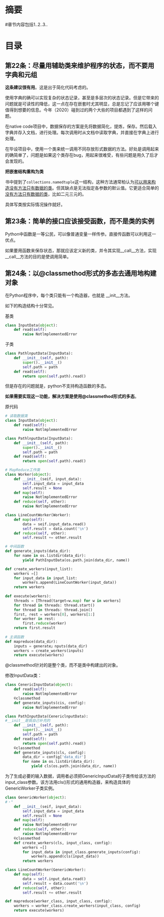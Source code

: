 # 摘要



#章节内容包括1..2..3..

# 目录

## 第22条：尽量用辅助类来维护程序的状态，而不要用字典和元组

**这条建议很有用**。这是出于简化代码考虑的。

使用字典的确可以实现复杂的状态记录，甚至是多层次的状态记录。但是它带来的问题就是可读性的降低，这一点在存在嵌套时尤其明显，总是忘记了应该用哪个键值得到想要的信息。今年（2020）碰到过的两个大些的项目都遇到了这样的问题。

在native code项目中，数据保存的方案是先将数据简化，提炼，保存。然后载入字典并存入文档，进行处理。每次调用时从文档中读取字典，并直接在字典上进行处理。

在毕设项目中，使用一个类来统一调用不同存放形式数据的方法。好处是调用起来的确简单了，问题是如果这个类存在bug，用起来很难受，有些问题是用久了后才会发现的。

**把嵌套结构重构为类**

书中提到了`collections.namedtuple`这一结构，这种方法通常柏认为<u>可以用来构造没有方法只有数据的类</u>。但其缺点是无法指定各参数的默认值。它更适合简单的<u>没有方法只有数据的类</u>，比如二元三元的。

具体写类按实际情况操作就好。

## 第23条：简单的接口应该接受函数，而不是类的实例

Python中函数是一等公民，可以像普通变量一样传参。直接传函数可以利用这一优点。

如果要用函数来保存状态，那就应该定义新的类，并令其实现\_\_call\_\_方法，实现\_\_call\_\_方法的目的是使调用简单。

## 第24条：以@classmethod形式的多态去通用地构建对象

在Python程序中，每个类只能有一个构造器，也就是 \_\_init\_\_方法。

如下的构造结构十分常见。

基类

```python
class InputData(object):
    def read(self):
        raise NotlmplementedError
```

子类

```python
class PathlnputData(InputData):
    def __init__(self, path):
        super().__init__()
        self.path = path
    def read(self):
        return open(self.path).read()
```

但是存在的问题就是，python不支持构造函数的多态。

**如果需要实现这一功能，解决方案是使用@classmethod形式的多态**。

原代码
```python
# 读取数据类
class InputData(object):
    def read(self):
        raise NotlmplementedError

class PathlnputData(InputData):
    def __init__(self, path):
        super().__init__()
        self.path = path
    def read(self):
        return open(self.path).read()

# MapReduce工作类
class Worker(object):
    def __init__(seif, input_data):
        self.input_data = input_data
        self.result = None
    def map(self):
        raise NotlmplementedError
    def reduce(self, other):
        raise NotlmplementedError

class LineCountWorker(Worker):
    def map(self):
        data = seif.input_data.read()
        self.result = data.count('\n')
    def reduce(self, other):
        self.result += other.result

# 中间函数
def generate_inputs(data_dir):
    for name in os.listdir(data_dir):
        yield PathInputData(os.path.join(data_dir, name))

def create_workers(input_list):
    workers =[]
    for input_data in input_list:
        workers.append(LineCountWorker(input_data))
    return workers
    
def execute(workers):
    threads = [Thread(target=w.map) for w in workers]
    for thread in threads: thread.start()
    for thread in threads: thread.join()
    first, rest = workers[0], workers[1:]
    for worker in rest:
        first.reduce(worker)
    return first.result
    
# 主调函数
def mapreduce(data_dir):
    inputs = generate」nputs(data_dir)
    workers = create_workers(inputs)
    return execute(workers)
```



@classmethod针对的是整个类，而不是类中构建出的对象。

修改InputData类：

```python
class CenericInputData(object):
    def read(self):
        raise NotlmplementedError
    ©classmethod
    def generate_inputs(cis, config):
        raise NotlmplementedError

class PathInputData(CenericlnputData):
#__init__是我自己补充的
    def __init__(self, path):
        super().__init__()
        self.path = path
    def read(self):
        return open(self.path).read()
    ©classmethod
    def generate_inputs(cls, config):
        data_dir = config['data_dir']
        for name in os.listdir(data_dir):
            yield cls(os.path.join(data_dir, name))
```
为了生成必要的输入数据，调用者必须把GenericInputData的子类传给该方法的input_class参数。该方法用cls()形式的通用构造器，来构造具体的GenericWorker子类实例。
```python
class GenericWorker(object):
#・"
    def __init__(seif, input_data):
        self.input_data = input_data
        self.result = None
    def map(self):
        raise NotlmplementedError
    def reduce(self, other):
        raise NotlmplementedError
    ©classmethod
    def create_workers(cls, input_class, config):
        workers =[]
        for input_data in input_class.generate_inputs(config):
            workers.append(cls(input_data))
        return workers

class LineCountWorker(GenericWorker):
    def map(self):
        data = self.input_data.read()
        self.result = data.count('\n')
    def reduce(self, other):
        self.result += other.result
```

```python
def mapreduce(worker_class, input_class, config):
    workers = worker_class.create_workers(input_class, config)
    return execute(workers)
```












